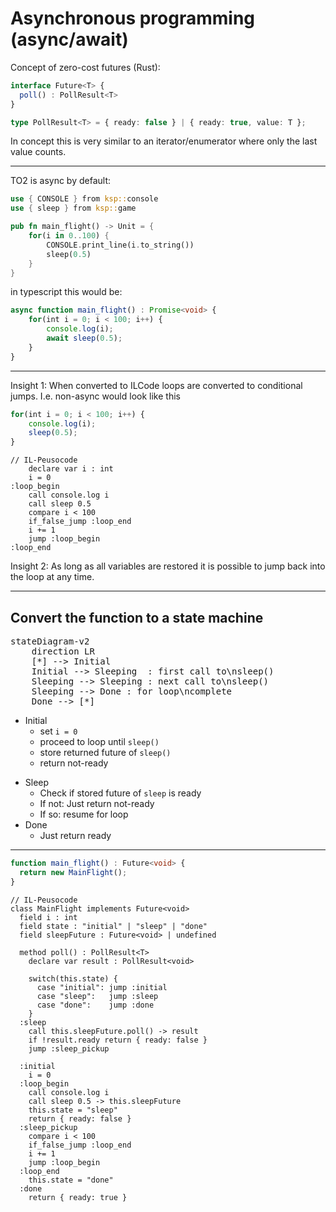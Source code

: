 # Asynchronous programming (async/await)

Concept of zero-cost futures (Rust):
```ts
interface Future<T> {
  poll() : PollResult<T>
}

type PollResult<T> = { ready: false } | { ready: true, value: T };
```

In concept this is very similar to an iterator/enumerator where only the last value counts.

---

TO2 is async by default:

```rust
use { CONSOLE } from ksp::console
use { sleep } from ksp::game

pub fn main_flight() -> Unit = {
    for(i in 0..100) {
        CONSOLE.print_line(i.to_string())
        sleep(0.5)
    }
}
```

in typescript this would be:
```ts
async function main_flight() : Promise<void> {
    for(int i = 0; i < 100; i++) {
        console.log(i);
        await sleep(0.5);
    }
}
```

---

Insight 1: When converted to ILCode loops are converted to conditional jumps. I.e. non-async would look like this
<div class="colums2">

```ts
for(int i = 0; i < 100; i++) {
    console.log(i);
    sleep(0.5);
}
```

```
// IL-Peusocode
    declare var i : int
    i = 0
:loop_begin
    call console.log i
    call sleep 0.5
    compare i < 100
    if_false_jump :loop_end
    i += 1
    jump :loop_begin
:loop_end
```
</div>

Insight 2: As long as all variables are restored it is possible to jump back into the loop at any time.

---

## Convert the function to a state machine

<pre class="mermaid">
stateDiagram-v2
    direction LR
    [*] --> Initial
    Initial --> Sleeping  : first call to\nsleep()
    Sleeping --> Sleeping : next call to\nsleep()
    Sleeping --> Done : for loop\ncomplete
    Done --> [*]
</pre>

<div class="colums2">
<div>

- Initial
  - set `i = 0`
  - proceed to loop until `sleep()`
  - store returned future of `sleep()`
  - return not-ready

</div>
<div>

- Sleep
  - Check if stored future of `sleep` is ready
  - If not: Just return not-ready
  - If so: resume for loop
- Done
  - Just return ready

</div>
</div>

---

```ts
function main_flight() : Future<void> {
  return new MainFlight();
}
```

<div class="colums2">


```
// IL-Peusocode
class MainFlight implements Future<void>
  field i : int 
  field state : "initial" | "sleep" | "done"
  field sleepFuture : Future<void> | undefined

  method poll() : PollResult<T>
    declare var result : PollResult<void>

    switch(this.state) {
      case "initial": jump :initial
      case "sleep":   jump :sleep
      case "done":    jump :done
    }
  :sleep
    call this.sleepFuture.poll() -> result
    if !result.ready return { ready: false }
    jump :sleep_pickup
```

```
  :initial
    i = 0
  :loop_begin
    call console.log i
    call sleep 0.5 -> this.sleepFuture
    this.state = "sleep"
    return { ready: false }
  :sleep_pickup
    compare i < 100
    if_false_jump :loop_end
    i += 1
    jump :loop_begin
  :loop_end
    this.state = "done"
  :done
    return { ready: true }
```

</div>

